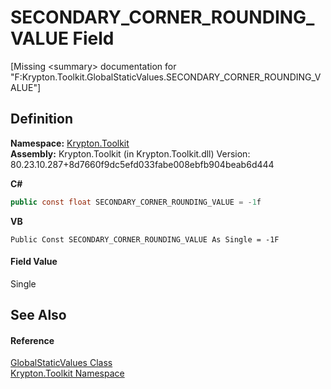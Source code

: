# SECONDARY_CORNER_ROUNDING_VALUE Field


\[Missing &lt;summary&gt; documentation for "F:Krypton.Toolkit.GlobalStaticValues.SECONDARY_CORNER_ROUNDING_VALUE"\]



## Definition
**Namespace:** <a href="79d2eac2-21f4-54ff-7552-b20c33c30600.md">Krypton.Toolkit</a>  
**Assembly:** Krypton.Toolkit (in Krypton.Toolkit.dll) Version: 80.23.10.287+8d7660f9dc5efd033fabe008ebfb904beab6d444

**C#**
``` C#
public const float SECONDARY_CORNER_ROUNDING_VALUE = -1f
```
**VB**
``` VB
Public Const SECONDARY_CORNER_ROUNDING_VALUE As Single = -1F
```



#### Field Value
Single

## See Also


#### Reference
<a href="8b8b81dc-4748-45ed-04fc-17b96c6f4f30.md">GlobalStaticValues Class</a>  
<a href="79d2eac2-21f4-54ff-7552-b20c33c30600.md">Krypton.Toolkit Namespace</a>  
